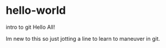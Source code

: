 # hello-world
intro to git
Hello All!

Im new to this so just jotting a line to learn to maneuver in git.
